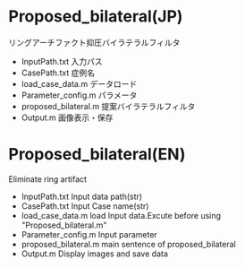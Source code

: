 # Proposed_bilateral(JP)
リングアーチファクト抑圧バイラテラルフィルタ 
* InputPath.txt 入力パス  
* CasePath.txt 症例名  
* load_case_data.m データロード  
* Parameter_config.m パラメータ  
* proposed_bilateral.m 提案バイラテラルフィルタ  
* Output.m 画像表示・保存  


# Proposed_bilateral(EN)
Eliminate ring artifact  
* InputPath.txt Input data path(str)  
* CasePath.txt Input Case name(str)  
* load_case_data.m load Input data.Excute before using "Proposed_bilateral.m"  
* Parameter_config.m Input parameter 
* proposed_bilateral.m main sentence of proposed_bilateral  
* Output.m Display images and save data  
